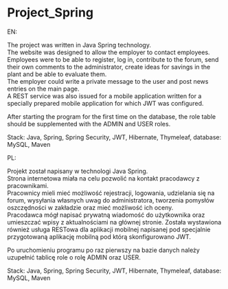 # Project_Spring

EN:  
  
The project was written in Java Spring technology.  
The website was designed to allow the employer to contact employees.  
Employees were to be able to register, log in, contribute to the forum, send their own comments to the administrator, create ideas for savings in the plant and be able to evaluate them.  
The employer could write a private message to the user and post news entries on the main page.  
A REST service was also issued for a mobile application written for a specially prepared mobile application for which JWT was configured.  

After starting the program for the first time on the database, the role table should be supplemented with the ADMIN and USER roles.  

Stack: Java, Spring, Spring Security, JWT, Hibernate, Thymeleaf, database: MySQL, Maven  
  
  
PL:  
  
Projekt został napisany w technologi Java Spring.   
Strona internetowa miała na celu pozwolić na kontakt pracodawcy z pracownikami.  
Pracownicy mieli mieć możliwość rejestracji, logowania, udzielania się na forum, wysyłania własnych uwag do administratora, tworzenia pomysłów oszczędności w zakładzie oraz mieć możliwość ich oceny.  
Pracodawca mógł napisać prywatną wiadomość do użytkownika oraz umieszczać wpisy z aktualnościami na głównej stronie.
Została wystawiona również usługa RESTowa dla aplikacji mobilnej napisanej pod specjalnie przygotowaną aplikację mobilną pod którą skonfigurowano JWT.

Po uruchomieniu programu po raz pierwszy na bazie danych należy uzupełnić tablicę role o rolę ADMIN oraz USER.

Stack: Java, Spring, Spring Security, JWT, Hibernate, Thymeleaf, database: MySQL, Maven

